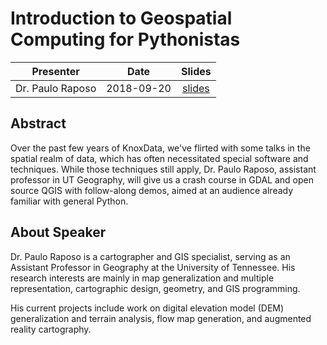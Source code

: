 # Introduction to Geospatial Computing for Pythonistas

| Presenter | Date | Slides |
|:---------:|:----:|:------:|
| Dr. Paulo Raposo | 2018-09-20 | [slides](IntroGeospatialForPythonistas.pdf) |

## Abstract

Over the past few years of KnoxData, we've flirted with some talks in the spatial realm of data, which has often necessitated special software and techniques. While those techniques still apply, Dr. Paulo Raposo, assistant professor in UT Geography, will give us a crash course in GDAL and open source QGIS with follow-along demos, aimed at an audience already familiar with general Python.

## About Speaker

Dr. Paulo Raposo is a cartographer and GIS specialist, serving as an Assistant Professor in Geography at the University of Tennessee. His research interests are mainly in map generalization and multiple representation, cartographic design, geometry, and GIS programming.

His current projects include work on digital elevation model (DEM) generalization and terrain analysis, flow map generation, and augmented reality cartography.